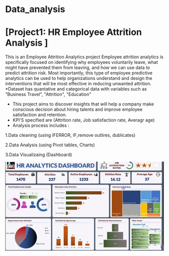 # Data_analysis

# [Project1: HR Employee Attrition Analysis ] 
This is an Employee Attrition Analytics project
Employee attrition analytics is specifically focused on identifying why employees voluntarily leave, what might have prevented them from leaving, and how we can use data to predict attrition risk. Most importantly, this type of employee predictive analytics can be used to help organizations understand and design the interventions that will be most effective in reducing unwanted attrition.
*Dataset has quantative and categorical data with variables such as "Business Travel", "Attrition", "Education"
* This project aims to discover insights that will help a company make conscious decision about hiring talents and improve employee satisfaction and retention.
* KPI'S specified are (Attrition rate, Job satisfaction rate, Averagr age)
* Analysis process includes :

1.Data cleaning (using IFERROR, IF,remove outlires, dublicates)

2.Data Analysis (using Pivot tables, Charts)

3.Data Visualizaing (Dashboard)

![](dashboard.jpg)



